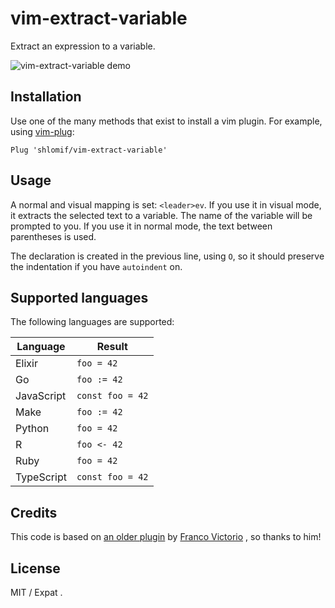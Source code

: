# vim-extract-variable

Extract an expression to a variable.

![vim-extract-variable demo](https://i.imgur.com/cHbl0xk.gif)

## Installation

Use one of the many methods that exist to install a vim plugin. For example,
using [vim-plug](https://github.com/junegunn/vim-plug):

```
Plug 'shlomif/vim-extract-variable'
```

## Usage

A normal and visual mapping is set: `<leader>ev`. If you use it in visual mode, it extracts the selected text to a variable. The name of the variable will be prompted to you. If you use it in normal mode, the text between parentheses is used.

The declaration is created in the previous line, using `O`, so it should preserve the indentation if you have `autoindent` on.

## Supported languages

The following languages are supported:

| Language              | Result                   |
| ----------------------| ------------------------ |
| Elixir                | `foo = 42`               |
| Go                    | `foo := 42`              |
| JavaScript            | `const foo = 42`         |
| Make                  | `foo := 42`              |
| Python                | `foo = 42`               |
| R                     | `foo <- 42`              |
| Ruby                  | `foo = 42`               |
| TypeScript            | `const foo = 42`         |

## Credits

This code is based on
[an older plugin](https://github.com/fvictorio/vim-extract-variable) by
[Franco Victorio](https://github.com/fvictorio) , so thanks to him!

## License

MIT / Expat .
